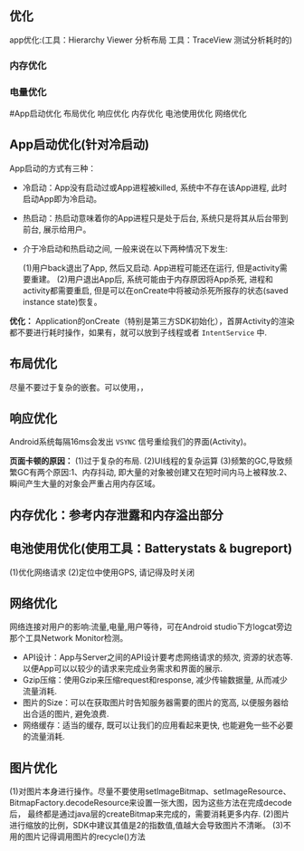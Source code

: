 ## 优化
app优化:(工具：Hierarchy Viewer 分析布局  工具：TraceView 测试分析耗时的)

### 内存优化

### 电量优化

#App启动优化
布局优化
响应优化
内存优化
电池使用优化
网络优化
 
## App启动优化(针对冷启动)

App启动的方式有三种：
- 冷启动：App没有启动过或App进程被killed, 系统中不存在该App进程, 此时启动App即为冷启动。
- 热启动：热启动意味着你的App进程只是处于后台, 系统只是将其从后台带到前台, 展示给用户。
 
- 介于冷启动和热启动之间, 一般来说在以下两种情况下发生:
 
    (1)用户back退出了App, 然后又启动. App进程可能还在运行, 但是activity需要重建。
    (2)用户退出App后, 系统可能由于内存原因将App杀死, 进程和activity都需要重启, 但是可以在onCreate中将被动杀死所报存的状态(saved instance state)恢复。

**优化：**
Application的onCreate（特别是第三方SDK初始化），首屏Activity的渲染都不要进行耗时操作，如果有，就可以放到子线程或者 `IntentService` 中.
 
## 布局优化
尽量不要过于复杂的嵌套。可以使用<include>，<merge>，<ViewStub>
 
## 响应优化
Android系统每隔16ms会发出 `VSYNC` 信号重绘我们的界面(Activity)。

**页面卡顿的原因：**
(1)过于复杂的布局.
(2)UI线程的复杂运算
(3)频繁的GC,导致频繁GC有两个原因:1、内存抖动, 即大量的对象被创建又在短时间内马上被释放.2、瞬间产生大量的对象会严重占用内存区域。
 
## 内存优化：参考内存泄露和内存溢出部分
 
## 电池使用优化(使用工具：Batterystats & bugreport)

(1)优化网络请求
(2)定位中使用GPS, 请记得及时关闭
 
## 网络优化
网络连接对用户的影响:流量,电量,用户等待，可在Android studio下方logcat旁边那个工具Network Monitor检测。

- API设计：App与Server之间的API设计要考虑网络请求的频次, 资源的状态等. 以便App可以以较少的请求来完成业务需求和界面的展示.
- Gzip压缩：使用Gzip来压缩request和response, 减少传输数据量, 从而减少流量消耗.
- 图片的Size：可以在获取图片时告知服务器需要的图片的宽高, 以便服务器给出合适的图片, 避免浪费.
- 网络缓存：适当的缓存, 既可以让我们的应用看起来更快, 也能避免一些不必要的流量消耗.
 
## 图片优化
(1)对图片本身进行操作。尽量不要使用setImageBitmap、setImageResource、BitmapFactory.decodeResource来设置一张大图，因为这些方法在完成decode后，
最终都是通过java层的createBitmap来完成的，需要消耗更多内存.
(2)图片进行缩放的比例，SDK中建议其值是2的指数值,值越大会导致图片不清晰。
(3)不用的图片记得调用图片的recycle()方法